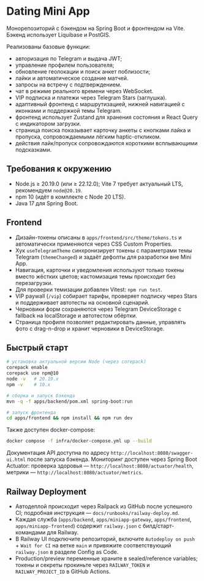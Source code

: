 # Dating Mini App

Монорепозиторий с бэкендом на Spring Boot и фронтендом на Vite. Бэкенд использует Liquibase и PostGIS.

Реализованы базовые функции:
- авторизация по Telegram и выдача JWT;
- управление профилем пользователя;
- обновление геолокации и поиск анкет поблизости;
- лайки и автоматическое создание матчей.
- запросы на встречу с подтверждением.
- чат в режиме реального времени через WebSocket.
- VIP подписка и платежи через Telegram Stars (заглушка).
- адаптивный фронтенд с маршрутизацией, нижней навигацией с иконками и поддержкой темы Telegram.
- фронтенд использует Zustand для хранения состояния и React Query с индикатором загрузки.
- страница поиска показывает карточку анкеты с кнопками лайка и пропуска, сопровождаемыми лёгким haptic-откликом.
- действия лайк/пропуск сопровождаются короткими всплывающими подсказками.

## Требования к окружению

- Node.js ≥ 20.19.0 (или ≥ 22.12.0); Vite 7 требует актуальный LTS, рекомендуем `node@20.19`.
- npm 10 (идёт в комплекте с Node 20 LTS).
- Java 17 для Spring Boot.

## Frontend

- Дизайн-токены описаны в `apps/frontend/src/theme/tokens.ts` и автоматически применяются через CSS Custom Properties.
- Хук `useTelegramTheme` синхронизирует токены с параметрами темы Telegram (`themeChanged`) и задаёт дефолты для разработки вне Mini App.
- Навигация, карточки и уведомления используют только токены вместо жёстких цветов; кастомизация темы происходит без перезагрузки.
- Для проверки темизации добавлен Vitest: `npm run test`.
- VIP paywall (`/vip`) собирает тарифы, проверяет подписку через Stars и поддерживает автотесты на основной сценарий.
- Черновики форм сохраняются через Telegram DeviceStorage с fallback на localStorage и автотестом обёртки.
- Страница профиля позволяет редактировать данные, управлять фото с drag-n-drop и хранит черновики в DeviceStorage.

## Быстрый старт

```bash
# установка актуальной версии Node (через corepack)
corepack enable
corepack use npm@10
node -v   # 20.19.x
npm -v    # 10.x

# сборка и запуск бэкенда
mvn -q -f apps/backend/pom.xml spring-boot:run

# запуск фронтенда
cd apps/frontend && npm install && npm run dev
```

Также доступен docker-compose:

```bash
docker compose -f infra/docker-compose.yml up --build
```

Документация API доступна по адресу `http://localhost:8080/swagger-ui.html` после запуска бэкенда.
Мониторинг доступен через Spring Boot Actuator: проверка здоровья — `http://localhost:8080/actuator/health`, метрики — `http://localhost:8080/actuator/metrics`.

## Railway Deployment

- Автодеплой происходит через Railpack из GitHub после успешного CI; подробная инструкция — `docs/runbooks/railway-deploy.md`.
- Каждая служба (`apps/backend`, `apps/miniapp-gateway`, `apps/frontend`, `apps/miniapp-frontend`) содержит `railway.json` с билд/старт-командами для Railway.
- В Railway UI подключите репозиторий, включите `Autodeploy on push` + `Wait for CI` на ветке `main` и привяжите соответствующий `railway.json` в разделе Config as Code.
- Production/preview переменные храните в sealed/reference variables; токены и секреты прокиньте через `RAILWAY_TOKEN` и `RAILWAY_PROJECT_ID` в GitHub Actions.
